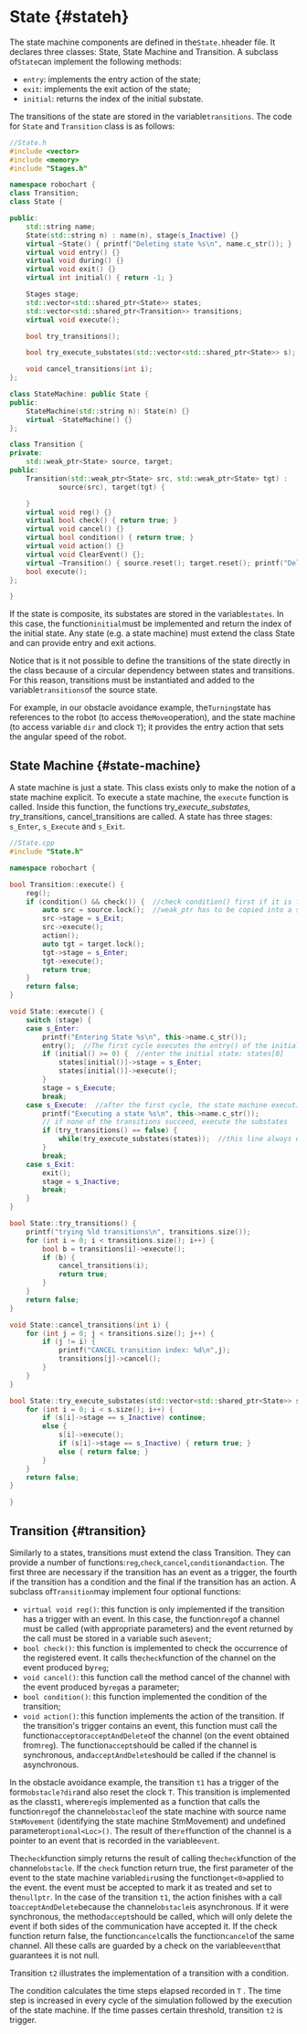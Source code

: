 # State {#stateh}

The state machine components are defined in the`State.h`header file. It declares three classes: State, State Machine and Transition. A subclass of`State`can implement the following methods:

* `entry`: implements the entry action of the state;
* `exit`: implements the exit action of the state;
* `initial`: returns the index of the initial substate.

The transitions of the state are stored in the variable`transitions`. The code for `State` and `Transition` class is as follows:

```cpp
//State.h
#include <vector>
#include <memory>
#include "Stages.h"

namespace robochart {
class Transition;
class State {

public:
    std::string name;
    State(std::string n) : name(n), stage(s_Inactive) {}
    virtual ~State() { printf("Deleting state %s\n", name.c_str()); }
    virtual void entry() {}
    virtual void during() {}
    virtual void exit() {}
    virtual int initial() { return -1; }

    Stages stage;
    std::vector<std::shared_ptr<State>> states;
    std::vector<std::shared_ptr<Transition>> transitions;
    virtual void execute();         

    bool try_transitions();

    bool try_execute_substates(std::vector<std::shared_ptr<State>> s);

    void cancel_transitions(int i);
};

class StateMachine: public State {
public:
    StateMachine(std::string n): State(n) {}
    virtual ~StateMachine() {}
};

class Transition {
private:
    std::weak_ptr<State> source, target;
public:
    Transition(std::weak_ptr<State> src, std::weak_ptr<State> tgt) :
            source(src), target(tgt) {

    }
    virtual void reg() {}
    virtual bool check() { return true; }
    virtual void cancel() {}
    virtual bool condition() { return true; }
    virtual void action() {}
    virtual void ClearEvent() {};
    virtual ~Transition() { source.reset(); target.reset(); printf("Deleting transition\n");}
    bool execute();
};

}
```

If the state is composite, its substates are stored in the variable`states`. In this case, the function`initial`must be implemented and return the index of the initial state. Any state \(e.g. a state machine\) must extend the class State and can provide entry and exit actions.

Notice that is it not possible to define the transitions of the state directly in the class because of a circular dependency between states and transitions. For this reason, transitions must be instantiated and added to the variable`transitions`of the source state.

For example, in our obstacle avoidance example, the`Turning`state has references to the robot \(to access the`Move`operation\), and the state machine \(to access variable `dir`  and clock `T`\); it provides the entry action that sets the angular speed of the robot.

## State Machine {#state-machine}

A state machine is just a state. This class exists only to make the notion of a state machine explicit. To execute a state machine, the `execute` function is called. Inside this function, the functions try\__execute\_substates, try_\_transitions,  cancel\_transitions are called. A state has three stages: `s_Enter`, `s_Execute` and `s_Exit`.

```cpp
//State.cpp
#include "State.h"

namespace robochart {

bool Transition::execute() {
    reg();
    if (condition() && check()) {  //check condition() first if it is false no need to perform check()
        auto src = source.lock();  //weak_ptr has to be copied into a shared_ptr before usage
        src->stage = s_Exit;
        src->execute();
        action();
        auto tgt = target.lock();
        tgt->stage = s_Enter;
        tgt->execute();
        return true;
    }
    return false;
}

void State::execute() {
    switch (stage) {
    case s_Enter:
        printf("Entering State %s\n", this->name.c_str());
        entry();  //The first cycle executes the entry() of the initial state of the state machine; entry() of stm is empty
        if (initial() >= 0) {  //enter the initial state: states[0]
            states[initial()]->stage = s_Enter;  
            states[initial()]->execute();
        }
        stage = s_Execute;
        break;
    case s_Execute:  //after the first cycle, the state machine execution always starts here as it is always in s_Execute stage
        printf("Executing a state %s\n", this->name.c_str());
        // if none of the transitions succeed, execute the substates
        if (try_transitions() == false) {
            while(try_execute_substates(states));  //this line always executed as the state machine (which is treated as a composite state) has 0 transitions; hence its substates are executed
        }
        break;
    case s_Exit:
        exit();
        stage = s_Inactive;
        break;
    }
}

bool State::try_transitions() {
    printf("trying %ld transitions\n", transitions.size());
    for (int i = 0; i < transitions.size(); i++) {
        bool b = transitions[i]->execute();
        if (b) {
            cancel_transitions(i);
            return true;
        }
    }
    return false;
}

void State::cancel_transitions(int i) {
    for (int j = 0; j < transitions.size(); j++) {
        if (j != i) {
            printf("CANCEL transition index: %d\n",j);
            transitions[j]->cancel();
        }
    }
}

bool State::try_execute_substates(std::vector<std::shared_ptr<State>> s) {
    for (int i = 0; i < s.size(); i++) {
        if (s[i]->stage == s_Inactive) continue;
        else {
            s[i]->execute();
            if (s[i]->stage == s_Inactive) { return true; }
            else { return false; }
        }
    }
    return false;
}

}
```

## Transition {#transition}

Similarly to a states, transitions must extend the class Transition. They can provide a number of functions:`reg`,`check`,`cancel`,`condition`and`action`. The first three are necessary if the transition has an event as a trigger, the fourth if the transition has a condition and the final if the transition has an action. A subclass of`Transition`may implement four optional functions:

* `virtual void reg()`: this function is only implemented if the transition has a trigger with an event. In this case, the function`reg`of a channel must be called \(with appropriate parameters\) and the event returned by the call must be stored in a variable such as`event`;
* `bool check()`: this function is implemented to check the occurrence of the registered event. It calls the`check`function of the channel on the event produced by`reg`;
* `void cancel()`: this function call the method cancel of the channel with the event produced by`reg`as a parameter;
* `bool condition()`: this function implemented the condition of the transition;
* `void action()`: this function implements the action of the transition. If the transition's trigger contains an event, this function must call the function`accept`or`acceptAndDelete`of the channel \(on the event obtained from`reg`\). The function`accept`should be called if the channel is synchronous, and`acceptAndDelete`should be called if the channel is asynchronous.

In the obstacle avoidance example, the transition `t1` has a trigger of the form`obstacle?dir`and also reset the clock `T`. This transition is implemented as the classt`1`, where`reg`is implemented as a function that calls the function`reg`of the channel`obstacle`of the state machine with source name `StmMovement` \(identifying the state machine StmMovement\) and undefined parameter`optional<Loc>()`. The result of the`ref`function of the channel is a pointer to an event that is recorded in the variable`event`.

The`check`function simply returns the result of calling the`check`function of the channel`obstacle`. If the `check` function return true, the first parameter of the event to the state machine variable`dir`using the function`get<0>`applied to the event.  the event must be accepted to mark it as treated and set to the`nullptr`. In the case of the transition `t1`, the action finishes with a call to`acceptAndDelete`because the channel`obstacle`is asynchronous. If it were synchronous, the method`accept`should be called, which will only delete the event if both sides of the communication have accepted it. If the check function return false, the function`cancel`calls the function`cancel`of the same channel. All these calls are guarded by a check on the variable`event`that guarantees it is not null.

Transition `t2` illustrates the implementation of a transition with a condition.

The condition calculates the time steps elapsed recorded in `T` . The time step is increased in every cycle of the simulation followed by the execution of the state machine. If the time passes certain threshold, transition `t2` is trigger.

